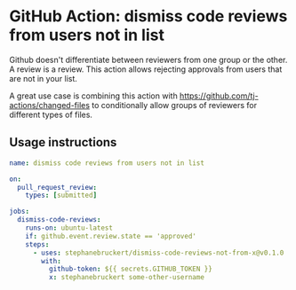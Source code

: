 # GitHub Action: dismiss code reviews from users not in list

Github doesn't differentiate between reviewers from one group or the other. A review is a review. This action
allows rejecting approvals from users that are not in your list.

A great use case is combining this action with https://github.com/tj-actions/changed-files to conditionally
allow groups of reviewers for different types of files.

## Usage instructions

```yaml
name: dismiss code reviews from users not in list

on:
  pull_request_review:
    types: [submitted]

jobs:
  dismiss-code-reviews:
    runs-on: ubuntu-latest
    if: github.event.review.state == 'approved'
    steps:
      - uses: stephanebruckert/dismiss-code-reviews-not-from-x@v0.1.0
        with:
          github-token: ${{ secrets.GITHUB_TOKEN }}
          x: stephanebruckert some-other-username
```
